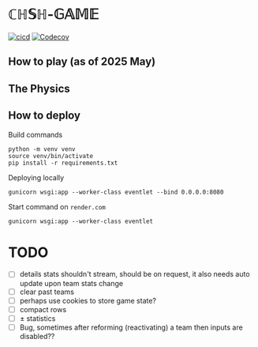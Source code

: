 # $\mathbb{CHSH}\text{-}\mathbb{GAME}$
[![cicd](https://img.shields.io/github/actions/workflow/status/TonyXTYan/CHSH-Game/python-tests.yml?label=ci%20cd&logo=githubactions&logoColor=white)](https://github.com/TonyXTYan/CHSH-Game/actions/workflows/python-tests.yml)
[![Codecov](https://img.shields.io/codecov/c/github/TonyXTYan/CHSH-Game?token=4A0LZVD95V&logo=codecov&logoColor=white)](https://app.codecov.io/gh/TonyXTYan/CHSH-Game/)


## How to play (as of 2025 May)


## The Physics


## How to deploy

Build commands
```
python -m venv venv
source venv/bin/activate
pip install -r requirements.txt
```

Deploying locally
```
gunicorn wsgi:app --worker-class eventlet --bind 0.0.0.0:8080
```


Start command on `render.com`
```
gunicorn wsgi:app --worker-class eventlet
```


# TODO
- [ ] details stats shouldn't stream, should be on request, it also needs auto update upon team stats change
- [ ] clear past teams
- [ ] perhaps use cookies to store game state?
- [ ] compact rows 
- [ ] ± statistics  
- [ ] Bug, sometimes after reforming (reactivating) a team then inputs are disabled??
